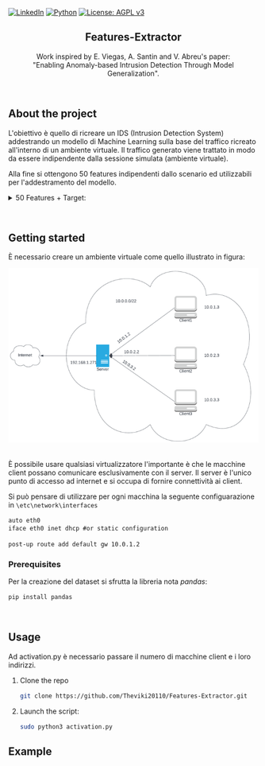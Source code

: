 [![LinkedIn][linkedin-shield]][linkedin-url]
 [![Python][Python]][python-url] 
 [![License: AGPL v3](https://img.shields.io/badge/License-AGPL_v3-blue.svg)](https://www.gnu.org/licenses/agpl-3.0)

<h2 align='center'>Features-Extractor</h2>
<p align='center'> Work inspired by E. Viegas, A. Santin and V. Abreu's paper:<br>"Enabling Anomaly-based Intrusion Detection Through Model Generalization". </p>

<br>

## About the project

<p>L'obiettivo è quello di ricreare un IDS (Intrusion Detection System) addestrando un modello di Machine Learning sulla base del traffico ricreato all'interno di un ambiente virtuale.
Il traffico generato viene trattato in modo da essere indipendente dalla sessione simulata (ambiente virtuale).

Alla fine si ottengono 50 features indipendenti dallo scenario ed utilizzabili per l'addestramento del modello.
<details>
<summary>50 Features + Target:</summary>
<ol>
   <li>IP_TYPE</li>
   <li>IP_LEN</li>
   <li>FR_LENGHT</li>
   <li>IP_ID</li>
   <li>IP_RESERVED</li>
   <li>IP_DF</li>
   <li>IP_MF</li>
   <li>IP_OFFSET</li>
   <li>IP_PROTO</li>
   <li>IP_CHECKSUM</li>
   <li>UDP_SPORT</li>
   <li>UDP_DPORT</li>
   <li>UDP_LEN</li>
   <li>UDP_CHK</li>
   <li>ICMP_TYPE</li>
   <li>ICMP_CODE</li>
   <li>ICMP_CHK</li>
   <li>TCP_SPORT</li>
   <li>TCP_DPORT</li>
   <li>TCP_SEQ</li>
   <li>TCP_ACK</li>
   <li>TCP_FFIN</li>
   <li>TCP_FSYN</li>
   <li>TCP_FRST</li>
   <li>TCP_FPUSH</li>
   <li>TCP_FACK</li>
   <li>TCP_FURG</li>
   <li>COUNT_FR_SRC_DST</li>
   <li>COUNT_FR_DST_SRC</li>
   <li>NUM_BYTES_SRC_DST</li>
   <li>NUM_BYTES_DST_SRC</li>
   <li>NUM_PUSHED_SRC_DST</li>
   <li>NUM_PUSHED_DST_SRC</li>
   <li>NUM_SYN_FIN_SRC_DST</li>
   <li>NUM_SYN_FIN_DST_SRC</li>
   <li>NUM_FIN_SRC_DST</li>
   <li>NUM_FIN_DST_SRC</li>
   <li>NUM_ACK_SRC_DST</li>
   <li>NUM_ACK_DST_SRC</li>
   <li>NUM_SYN_SRC_DST</li>
   <li>NUM_SYN_DST_SRC</li>
   <li>NUM_RST_SRC_DST</li>
   <li>NUM_RST_DST_SRC</li>
   <li>COUNT_SERV_SRC_DST</li>
   <li>COUNT_SERV_DST_SRC</li>
   <li>NUM_BYTES_SERV_SRC_DST</li>
   <li>NUM_BYTES_SERV_DST_SRC</li>
   <li>FIRST_PACKET</li>
   <li>FIRST_SERV_PACKET</li>
   <li>CONN_STATUS</li>
   <li>TYPE</li>
</ol>
</details>
</p>

<br>

## Getting started
È necessario creare un ambiente virtuale come quello illustrato in figura:
<br>

![Enviroment][enviroment-screenshot]

<br>
È possibile usare qualsiasi virtualizzatore l'importante è che le macchine client possano comunicare esclusivamente con il server.
Il server è l'unico punto di accesso ad internet e si occupa di fornire connettività ai client.
<br>

Si può pensare di utilizzare per ogni macchina la seguente configuarazione in `\etc\network\interfaces`
```
auto eth0
iface eth0 inet dhcp #or static configuration

post-up route add default gw 10.0.1.2
```

### Prerequisites
Per la creazione del dataset si sfrutta la libreria nota _pandas_:
  
  ```sh
  pip install pandas
  ```

<br>

## Usage

Ad activation.py è necessario passare il numero di macchine client e i loro indirizzi.

1. Clone the repo
   ```sh
   git clone https://github.com/Theviki20110/Features-Extractor.git
   ```
2. Launch the script:
   ```sh
   sudo python3 activation.py
   ```

## Example

[Python]: https://img.shields.io/badge/-python-yellow?style=for-the-badge&logo=python
[python-url]: https://www.python.org/
[linkedin-shield]: https://img.shields.io/badge/-LinkedIN-informational?style=for-the-badge&logo=linkedin
[linkedin-url]: https://www.linkedin.com/in/vincenzo-lapadula-85a937164/
[enviroment-screenshot]: res/image1.png